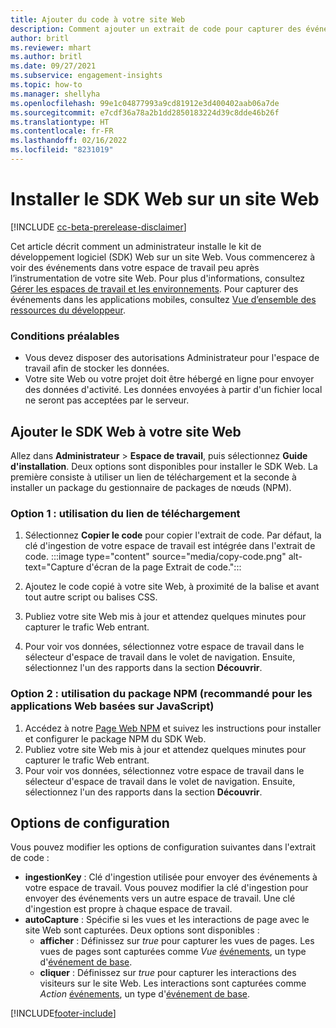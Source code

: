 ```yaml
---
title: Ajouter du code à votre site Web
description: Comment ajouter un extrait de code pour capturer des événements Dynamics 365 Customer Insights sur votre site Web.
author: britl
ms.reviewer: mhart
ms.author: britl
ms.date: 09/27/2021
ms.subservice: engagement-insights
ms.topic: how-to
ms.manager: shellyha
ms.openlocfilehash: 99e1c04877993a9cd81912e3d400402aab06a7de
ms.sourcegitcommit: e7cdf36a78a2b1dd2850183224d39c8dde46b26f
ms.translationtype: HT
ms.contentlocale: fr-FR
ms.lasthandoff: 02/16/2022
ms.locfileid: "8231019"
---
```

# <a name="install-the-web-sdk-on-a-website"></a>Installer le SDK Web sur un site Web

[!INCLUDE [cc-beta-prerelease-disclaimer](includes/cc-beta-prerelease-disclaimer.md)]

Cet article décrit comment un administrateur installe le kit de développement logiciel (SDK) Web sur un site Web. Vous commencerez à voir des événements dans votre espace de travail peu après l’instrumentation de votre site Web. Pour plus d'informations, consultez [Gérer les espaces de travail et les environnements](manage-environments-workspaces.md). Pour capturer des événements dans les applications mobiles, consultez [Vue d’ensemble des ressources du développeur](developer-resources.md).


### <a name="prerequisites"></a>Conditions préalables

* Vous devez disposer des autorisations Administrateur pour l'espace de travail afin de stocker les données.
* Votre site Web ou votre projet doit être hébergé en ligne pour envoyer des données d'activité. Les données envoyées à partir d'un fichier local ne seront pas acceptées par le serveur.


## <a name="add-web-sdk-to-your-website"></a>Ajouter le SDK Web à votre site Web

Allez dans **Administrateur** > **Espace de travail**, puis sélectionnez **Guide d'installation**. Deux options sont disponibles pour installer le SDK Web. La première consiste à utiliser un lien de téléchargement et la seconde à installer un package du gestionnaire de packages de nœuds (NPM).

### <a name="option-1-using-the-download-link"></a>Option 1 : utilisation du lien de téléchargement

1. Sélectionnez **Copier le code** pour copier l'extrait de code. Par défaut, la clé d'ingestion de votre espace de travail est intégrée dans l'extrait de code.
  :::image type="content" source="media/copy-code.png" alt-text="Capture d'écran de la page Extrait de code.":::

1. Ajoutez le code copié à votre site Web, à proximité <head> de la balise et avant tout autre script ou balises CSS.
1. Publiez votre site Web mis à jour et attendez quelques minutes pour capturer le trafic Web entrant.
1. Pour voir vos données, sélectionnez votre espace de travail dans le sélecteur d'espace de travail dans le volet de navigation. Ensuite, sélectionnez l'un des rapports dans la section **Découvrir**.

### <a name="option-2-using-the-npm-package-recommended-for-javascript-based-web-apps"></a>Option 2 : utilisation du package NPM (recommandé pour les applications Web basées sur JavaScript)

1. Accédez à notre [Page Web NPM](https://www.npmjs.com/package/engagementinsights-web) et suivez les instructions pour installer et configurer le package NPM du SDK Web.
1. Publiez votre site Web mis à jour et attendez quelques minutes pour capturer le trafic Web entrant.
1. Pour voir vos données, sélectionnez votre espace de travail dans le sélecteur d'espace de travail dans le volet de navigation. Ensuite, sélectionnez l'un des rapports dans la section **Découvrir**.

## <a name="configuration-options"></a>Options de configuration

Vous pouvez modifier les options de configuration suivantes dans l'extrait de code :

- **ingestionKey** : Clé d'ingestion utilisée pour envoyer des événements à votre espace de travail. Vous pouvez modifier la clé d'ingestion pour envoyer des événements vers un autre espace de travail. Une clé d'ingestion est propre à chaque espace de travail.
- **autoCapture** : Spécifie si les vues et les interactions de page avec le site Web sont capturées. Deux options sont disponibles :
    - **afficher** : Définissez sur *true* pour capturer les vues de pages. Les vues de pages sont capturées comme *Vue* [événements](glossary.md#event), un type d'[événement de base](glossary.md#base-event).
    - **cliquer** : Définissez sur *true* pour capturer les interactions des visiteurs sur le site Web. Les interactions sont capturées comme *Action* [événements](glossary.md#event), un type d'[événement de base](glossary.md#base-event).

[!INCLUDE[footer-include](../includes/footer-banner.md)]

